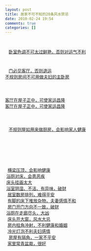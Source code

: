 ```yaml
---
layout: post
title: 居家不可不知的20条风水禁忌
date: 2010-02-24 19:54
comments: true
categories: []
---
```

<br/><div style="WiDTH: 328px; FLoAT: left; HeiGHT: 31px">
   <a href="http://news.51room.net/News/31983_1.html">卧室色调不可太过鲜艳，否则对运气不利</a><br/></div>
<p> </p>
<p> </p>
<div style="WiDTH: 300px">
   <span style="CoLor: red"><a href="http://news.51room.net/News/31983_2.html">门必见客厅，否则退运</a></span><br/></div>
<div style="WiDTH: 300px; FLoAT: left"><a href="http://news.51room.net/News/31983_3.html">不规则房间不可用做夫妇的主卧房</a><br/></div>
<p> </p>
<p> </p>
<div style="WiDTH: 300px"><a href="http://news.51room.net/News/31983_4.html">客厅在屋子正中，可使家运昌隆</a><br/></div>
<div style="WiDTH: 303px; FLoAT: left; HeiGHT: 24px"><a href="http://news.51room.net/News/31983_5.html">客厅在屋子正中，可使家运昌隆</a><br/></div>
<p> </p>
<p> </p>
<div style="WiDTH: 374px; HeiGHT: 57px">
   <a href="http://news.51room.net/News/31983_6.html">不规则屋如用来做厨房，会影响家人健康</a><br/></div>
<p> </p>
<p> </p>
<div style="WiDTH: 300px; FLoAT: left">
  <a href="http://news.51room.net/News/31983_7.html">横梁压顶，会影响健康</a><br/></div>
<div style="WiDTH: 300px"> <a href="http://news.51room.net/News/31983_8.html">浴厕对床，会患恶疾</a><br/></div>
<div style="WiDTH: 300px; FLoAT: left"> <a href="http://news.51room.net/News/31983_9.html">床头挂画太大</a><br/></div>
<div style="WiDTH: 300px"> <a href="http://news.51room.net/News/31983_10.html">浴室阴湿、不洁、有异味，破财</a><br/></div>
<div style="WiDTH: 300px; FLoAT: left">
  <a href="http://news.51room.net/News/31983_11.html">居室数房排列，难得平安</a><br/></div>
<div style="WiDTH: 300px">
  <a href="http://news.51room.net/News/31983_12.html">有脚的床下堆放杂物，夫妻感情不和</a><br/></div>
<div style="WiDTH: 300px; FLoAT: left">
  <a href="http://news.51room.net/News/31983_13.html">房门开门方向不一致，破财</a><br/></div>
<div style="WiDTH: 300px"> <a href="http://news.51room.net/News/31983_14.html">浴厕在走廊尽头，大凶</a><br/></div>
<div style="WiDTH: 300px; FLoAT: left">
  <a href="http://news.51room.net/News/31983_15.html">床头开大窗，风水大忌</a><br/></div>
<div style="WiDTH: 300px">
  <a href="http://news.51room.net/News/31983_16.html">房内柱角冲射，不利健康和婚姻</a><br/></div>
<div style="WiDTH: 300px; FLoAT: left">
  <a href="http://news.51room.net/News/31983_17.html">冷光灯泡不利夫妇感情</a><br/></div>
<div style="WiDTH: 300px">
   <a href="http://news.51room.net/News/31983_18.html">房屋有隔角，一家不平安</a><br/></div>
<div style="WiDTH: 300px; FLoAT: left">
  <a href="http://news.51room.net/News/31983_19.html">家里常青盆栽，很好</a></div>
